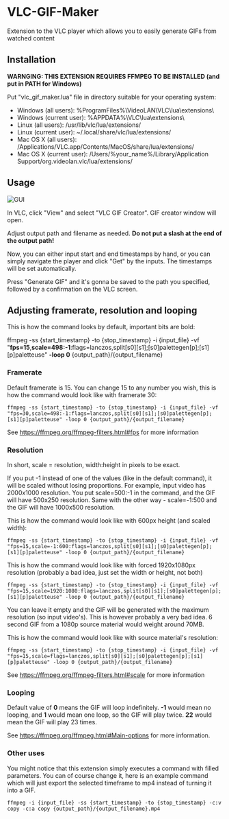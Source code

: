 # VLC-GIF-Maker
Extension to the VLC player which allows you to easily generate GIFs from watched content

## Installation 

**WARNGING: THIS EXTENSION REQUIRES FFMPEG TO BE INSTALLED (and put in PATH for Windows)**

Put "vlc_gif_maker.lua" file in directory suitable for your operating system:

* Windows (all users): %ProgramFiles%\VideoLAN\VLC\lua\extensions\
* Windows (current user): %APPDATA%\VLC\lua\extensions\
* Linux (all users): /usr/lib/vlc/lua/extensions/
* Linux (current user): ~/.local/share/vlc/lua/extensions/
* Mac OS X (all users): /Applications/VLC.app/Contents/MacOS/share/lua/extensions/
* Mac OS X (current user): /Users/%your_name%/Library/Application Support/org.videolan.vlc/lua/extensions/

## Usage 

![GUI](https://i.imgur.com/Q2fZT07.png)

In VLC, click "View" and select "VLC GIF Creator". GIF creator window will open.

Adjust output path and filename as needed. **Do not put a slash at the end of the output path!**

Now, you can either input start and end timestamps by hand, or you can simply navigate the player 
and click "Get" by the inputs. The timestamps will be set automatically. 

Press "Generate GIF" and it's gonna be saved to the path you specified, followed by a confirmation on the VLC screen. 

## Adjusting framerate, resolution and looping

This is how the command looks by default, important bits are bold:

ffmpeg -ss {start_timestamp} -to {stop_timestamp} -i {input_file} -vf "**fps=15**,**scale=498:-1**:flags=lanczos,split[s0][s1];[s0]palettegen[p];[s1][p]paletteuse" **-loop 0** {output_path}/{output_filename}

### Framerate
Default framerate is 15. You can change 15 to any number you wish, this is how the command would look like with framerate 30:

    ffmpeg -ss {start_timestamp} -to {stop_timestamp} -i {input_file} -vf "fps=30,scale=498:-1:flags=lanczos,split[s0][s1];[s0]palettegen[p];[s1][p]paletteuse" -loop 0 {output_path}/{output_filename}

See https://ffmpeg.org/ffmpeg-filters.html#fps for more information

### Resolution 
In short, scale = resolution, width:height in pixels to be exact. 

If you put -1 instead of one of the values (like in the default command), it will be scaled without losing proportions.
For example, input video has 2000x1000 resolution. You put scale=500:-1 in the command, and the GIF will have 500x250 resolution. 
Same with the other way - scale=-1:500 and the GIF will have 1000x500 resolution.

This is how the command would look like with 600px height (and scaled width):

    ffmpeg -ss {start_timestamp} -to {stop_timestamp} -i {input_file} -vf "fps=15,scale=-1:600:flags=lanczos,split[s0][s1];[s0]palettegen[p];[s1][p]paletteuse" -loop 0 {output_path}/{output_filename}

This is how the command would look like with forced 1920x1080px resolution (probably a bad idea, just set the width or height, not both)

    ffmpeg -ss {start_timestamp} -to {stop_timestamp} -i {input_file} -vf "fps=15,scale=1920:1080:flags=lanczos,split[s0][s1];[s0]palettegen[p];[s1][p]paletteuse" -loop 0 {output_path}/{output_filename}

You can leave it empty and the GIF will be generated with the maximum resolution (so input video's). This is however probably a very bad idea. 6 second GIF from a 1080p source material would weight around 70MB.

This is how the command would look like with source material's resolution:

    ffmpeg -ss {start_timestamp} -to {stop_timestamp} -i {input_file} -vf "fps=15,scale=flags=lanczos,split[s0][s1];[s0]palettegen[p];[s1][p]paletteuse" -loop 0 {output_path}/{output_filename}  
 
See https://ffmpeg.org/ffmpeg-filters.html#scale for more information 

### Looping 
Default value of **0** means the GIF will loop indefinitely. **-1** would mean no looping, and **1** would mean one loop, so the GIF will play twice. **22** would mean the GIF will play 23 times.

See https://ffmpeg.org/ffmpeg.html#Main-options for more information.

### Other uses
You might notice that this extension simply executes a command with filled parameters. You can of course change it, here is an example command which will just export the selected timeframe to mp4 instead of turning it into a GIF.

    ffmpeg -i {input_file} -ss {start_timestamp} -to {stop_timestamp} -c:v copy -c:a copy {output_path}/{output_filename}.mp4
